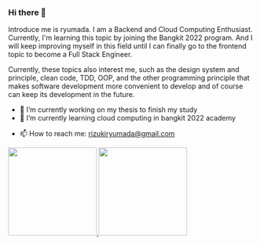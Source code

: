 ### Hi there 👋

Introduce me is ryumada. I am a Backend and Cloud Computing Enthusiast. Currently, I'm learning this topic by joining the Bangkit 2022 program. And I will keep improving myself in this field until I can finally go to the frontend topic to become a Full Stack Engineer.

Currently, these topics also interest me, such as the design system and principle, clean code, TDD, OOP, and the other programming principle that makes software development more convenient to develop and of course can keep its development in the future.

- 🔭 I’m currently working on my thesis to finish my study
- 🌱 I’m currently learning cloud computing in bangkit 2022 academy
<!-- - 👯 I’m looking to collaborate on ... -->
<!-- - 🤔 I’m looking for help with ... -->
<!-- - 💬 Ask me about ... -->
- 📫 How to reach me: rizukiryumada@gmail.com
<!-- - 😄 Pronouns: ... -->
<!-- - ⚡ Fun fact: ... -->

<p align="left">
  <a href="https://github.com/gilangadhan">
    <img height="180em" src="https://github-readme-stats-eight-theta.vercel.app/api?username=ryumada&show_icons=true&theme=dracula&include_all_commits=true&count_private=true"/>
    <img height="180em" src="https://github-readme-stats-eight-theta.vercel.app/api/top-langs/?username=ryumada&layout=compact&langs_count=8&theme=dracula"/>
  </a>
</p>

